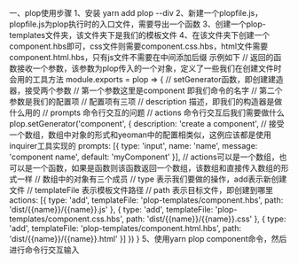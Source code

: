 一、plop使用步骤
1、安装  yarn add plop --div
2、新建一个plopfile.js，plopfile.js为plop执行时的入口文件，需要导出一个函数
3、创建一个plop-templates文件夹，该文件夹下是我们的模板文件
4、在该文件夹下创建一个component.hbs即可，css文件则需要component.css.hbs，html文件需要component.html.hbs，只有js文件不需要在中间添加后缀
    示例如下
    // 返回的函数接收一个参数，该参数为plop传入的一个对象，定义了一些我们在创建文件时会用的工具方法
    module.exports = plop => {
        // setGenerator函数，即创建建造器，接受两个参数
        // 第一个参数这里是component 即我们命令的名字
        // 第二个参数是我们的配置项
        // 配置项有三项
        // description 描述，即我们的构造器是做什么用的
        // prompts 命令行交互的问题
        // actions 命令行交互后我们需要做什么
        plop.setGenerator('component', {
            description: 'create a component',
            // 接受一个数组，数组中对象的形式和yeoman中的配置相类似，这例应该都是使用inquirer工具实现的
            prompts: [{
                type: 'input',
                name: 'name',
                message: 'component name',
                default: 'myComponent'
            }],
            // actions可以是一个数组，也可以是一个函数，如果是函数则该函数返回一个数组，该数组和直接传入数组的形式一样
            // 数组中的对象有三个成员
            // type 表示我们要做的操作，add表示新创建文件
            // templateFile 表示模板文件路径
            // path 表示目标文件，即创建到哪里
            actions: [{
                type: 'add',
                templateFile: 'plop-templates/component.hbs',
                path: 'dist/{{name}}/{{name}}.js'
            }, {
                type: 'add',
                templateFile: 'plop-templates/component.css.hbs',
                path: 'dist/{{name}}/{{name}}.css'
            }, {
                type: 'add',
                templateFile: 'plop-templates/component.html.hbs',
                path: 'dist/{{name}}/{{name}}.html'
            }]
        })
    }
5、使用yarn plop component命令，然后进行命令行交互输入